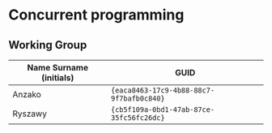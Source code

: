 # Concurrent programming

## Working Group

| Name Surname (initials) | GUID                                     |
| ----------------------- | ---------------------------------------- |
| Anzako                  | `{eaca8463-17c9-4b88-88c7-9f7bafb0c840}` |
| Ryszawy                 | `{cb5f109a-0bd1-47ab-87ce-35fc56fc26dc}` |
